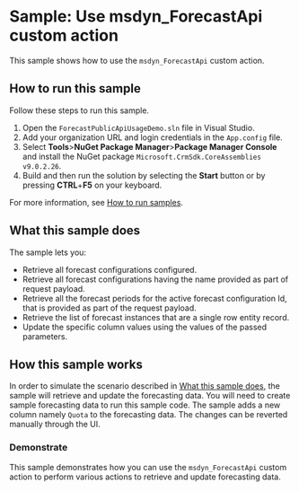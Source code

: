 # Sample: Use msdyn_ForecastApi custom action

This sample shows how to use the `msdyn_ForecastApi` custom action.

## How to run this sample

Follow these steps to run this sample.

1. Open the `ForecastPublicApiUsageDemo.sln` file in Visual Studio.
2. Add your organization URL and login credentials in the `App.config` file.
3. Select **Tools**>**NuGet Package Manager**>**Package Manager Console** and install the NuGet package `Microsoft.CrmSdk.CoreAssemblies v9.0.2.26`.
4. Build and then run the solution by selecting the **Start** button or by pressing **CTRL**+**F5** on your keyboard.

For more information, see [How to run samples](https://github.com/microsoft/Dynamics365-Apps-Samples/blob/master/sales/README.md).

## What this sample does

The sample lets you:

- Retrieve all forecast configurations configured.
- Retrieve all forecast configurations having the name provided as part of request payload.
- Retrieve all the forecast periods for the active forecast configuration Id, that is provided as part of the request payload.
- Retrieve the list of forecast instances that are a single row entity record.
- Update the specific column values using the values of the passed parameters.

## How this sample works

In order to simulate the scenario described in [What this sample does](#what-this-sample-does), the sample will retrieve and update the forecasting data. You will need to create sample forecasting data to run this sample code. The sample adds a new column namely `Quota` to the forecasting data. The changes can be reverted manually through the UI.

### Demonstrate

This sample demonstrates how you can use the `msdyn_ForecastApi` custom action to perform various actions to retrieve and update forecasting data.    
